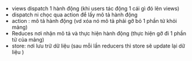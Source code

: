 + views dispatch 1 hành động (khi users tác động 1 cái gì đó lên views)
+ dispatch ni chọc qua action để lấy mô tả hành động 
+ action : mô tả hành động (vd xóa nó mô tả phải gỡ bỏ 1 phần tử khỏi mảng)
+ Reduces nơi nhận mô tả và thực hiện hành động (thực hiện gỡ đi 1 phần tử của mảng)
+ store: nơi lưu trữ dữ liệu (sau mỗi lần reducers thì store sẽ update lại dữ liệu )